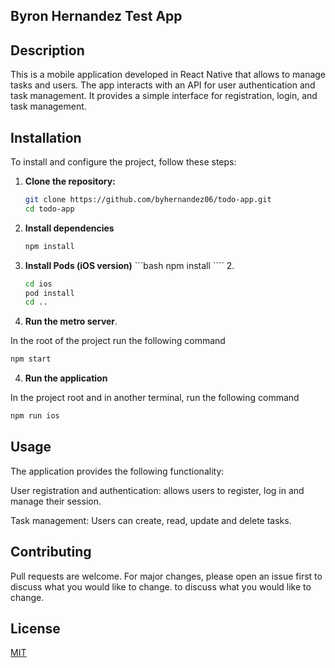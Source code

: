 ## Byron Hernandez Test App

## Description
This is a mobile application developed in React Native that allows to manage tasks and users. The app interacts with an API for user authentication and task management. It provides a simple interface for registration, login, and task management.

## Installation
To install and configure the project, follow these steps:

1. **Clone the repository:** 

   ```bash
   git clone https://github.com/byhernandez06/todo-app.git
   cd todo-app
   ```

2. **Install dependencies**

    ```bash
    npm install
    ```

2. **Install Pods (iOS version)** ```bash npm install ```` 2.

    ```bash
    cd ios
    pod install
    cd ..
    ```

3. **Run the metro server**.

In the root of the project run the following command

   ```bash
   npm start
   ```

4. **Run the application**

In the project root and in another terminal, run the following command

   ```bash
   npm run ios
   ```

## Usage

The application provides the following functionality:

User registration and authentication: allows users to register, log in and manage their session.

Task management: Users can create, read, update and delete tasks.

## Contributing

Pull requests are welcome. For major changes, please open an issue first to discuss what you would like to change.
to discuss what you would like to change.

## License

[MIT](https://choosealicense.com/licenses/mit/)